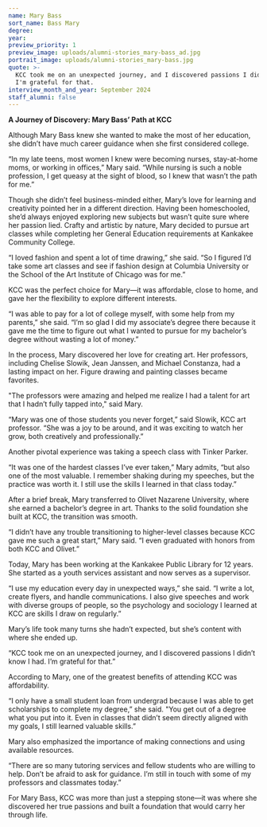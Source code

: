 ```yaml
---
name: Mary Bass
sort_name: Bass Mary
degree:
year:
preview_priority: 1
preview_image: uploads/alumni-stories_mary-bass_ad.jpg
portrait_image: uploads/alumni-stories_mary-bass.jpg
quote: >-
  KCC took me on an unexpected journey, and I discovered passions I didn't know I had.
  I'm grateful for that.
interview_month_and_year: September 2024
staff_alumni: false
---
```

**A Journey of Discovery: Mary Bass’ Path at KCC**

Although Mary Bass knew she wanted to make the most of her education, she didn’t have much career guidance when she first considered college.

“In my late teens, most women I knew were becoming nurses, stay-at-home moms, or working in offices,” Mary said. “While nursing is such a noble profession, I get queasy at the sight of blood, so I knew that wasn’t the path for me.”

Though she didn’t feel business-minded either, Mary’s love for learning and creativity pointed her in a different direction. Having been homeschooled, she’d always enjoyed exploring new subjects but wasn’t quite sure where her passion lied. Crafty and artistic by nature, Mary decided to pursue art classes while completing her General Education requirements at Kankakee Community College.

“I loved fashion and spent a lot of time drawing,” she said. “So I figured I’d take some art classes and see if fashion design at Columbia University or the School of the Art Institute of Chicago was for me.”

KCC was the perfect choice for Mary—it was affordable, close to home, and gave her the flexibility to explore different interests.

“I was able to pay for a lot of college myself, with some help from my parents,” she said. “I’m so glad I did my associate’s degree there because it gave me the time to figure out what I wanted to pursue for my bachelor’s degree without wasting a lot of money.”

In the process, Mary discovered her love for creating art. Her professors, including Chelise Slowik, Jean Janssen, and Michael Constanza, had a lasting impact on her. Figure drawing and painting classes became favorites.

"The professors were amazing and helped me realize I had a talent for art that I hadn’t fully tapped into," said Mary.

“Mary was one of those students you never forget,” said Slowik, KCC art professor. “She was a joy to be around, and it was exciting to watch her grow, both creatively and professionally.”

Another pivotal experience was taking a speech class with Tinker Parker.

“It was one of the hardest classes I’ve ever taken,” Mary admits, “but also one of the most valuable. I remember shaking during my speeches, but the practice was worth it. I still use the skills I learned in that class today.”

After a brief break, Mary transferred to Olivet Nazarene University, where she earned a bachelor’s degree in art. Thanks to the solid foundation she built at KCC, the transition was smooth.

“I didn’t have any trouble transitioning to higher-level classes because KCC gave me such a great start,” Mary said. “I even graduated with honors from both KCC and Olivet.”

Today, Mary has been working at the Kankakee Public Library for 12 years. She started as a youth services assistant and now serves as a supervisor.

“I use my education every day in unexpected ways,” she said. “I write a lot, create flyers, and handle communications. I also give speeches and work with diverse groups of people, so the psychology and sociology I learned at KCC are skills I draw on regularly.”

Mary’s life took many turns she hadn’t expected, but she’s content with where she ended up.

“KCC took me on an unexpected journey, and I discovered passions I didn’t know I had. I’m grateful for that.”

According to Mary, one of the greatest benefits of attending KCC was affordability.

“I only have a small student loan from undergrad because I was able to get scholarships to complete my degree,” she said. "You get out of a degree what you put into it. Even in classes that didn’t seem directly aligned with my goals, I still learned valuable skills.”

Mary also emphasized the importance of making connections and using available resources.

“There are so many tutoring services and fellow students who are willing to help. Don’t be afraid to ask for guidance. I’m still in touch with some of my professors and classmates today.”

For Mary Bass, KCC was more than just a stepping stone—it was where she discovered her true passions and built a foundation that would carry her through life.
